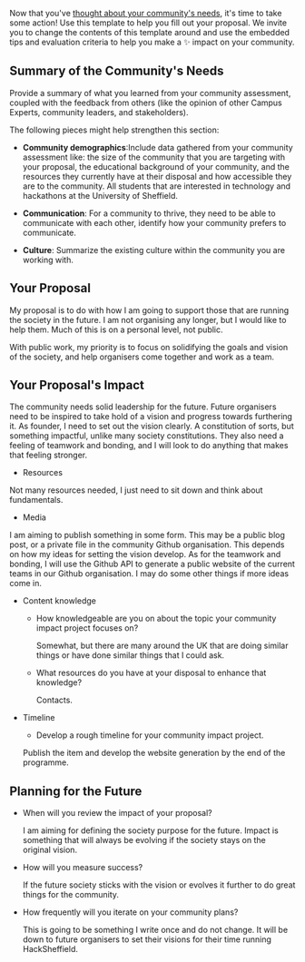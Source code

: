 Now that you've [thought about your community's needs](community-assessment.md), it's time to take some action! Use this template to help you fill out your proposal. We invite you to change the contents of this template around and use the embedded tips and evaluation criteria to help you make a :sparkles: impact on your community.

## Summary of the Community's Needs

Provide a summary of what you learned from your community assessment, coupled with the feedback from others (like the opinion of other Campus Experts, community leaders, and stakeholders). 

The following pieces might help strengthen this section:
- **Community demographics**:Include data gathered from your community assessment like: the size of the community that you are targeting with your proposal, the educational background of your community, and the resources they currently have at their disposal and how accessible they are to the community.
All students that are interested in technology and hackathons at the University of Sheffield.

- **Communication**: For a community to thrive, they need to be able to communicate with each other, identify how your community prefers to communicate.
- **Culture**: Summarize the existing culture within the community you are working with.


## Your Proposal


My proposal is to do with how I am going to support those that are running the society in the future. I am not organising any longer, but I would like to help them. Much of this is on a personal level, not public.

With public work, my priority is to focus on solidifying the goals and vision of the society, and help organisers come together and work as a team.

## Your Proposal's Impact

The community needs solid leadership for the future. Future organisers need to be inspired to take hold of a vision and progress towards furthering it. As founder, I need to set out the vision clearly. A constitution of sorts, but something impactful, unlike many society constitutions.
They also need a feeling of teamwork and bonding, and I will look to do anything that makes that feeling stronger.
- Resources

Not many resources needed, I just need to sit down and think about fundamentals.
- Media

I am aiming to publish something in some form. This may be a public blog post, or a private file in the community Github organisation. This depends on how my ideas for setting the vision develop.
As for the teamwork and bonding, I will use the Github API to generate a public website of the current teams in our Github organisation.
I may do some other things if more ideas come in.
- Content knowledge
  - How knowledgeable are you on about the topic your community impact project focuses on?
  
    Somewhat, but there are many around the UK that are doing similar things or have done similar things that I could ask.
  - What resources do you have at your disposal to enhance that knowledge?
  
    Contacts.
- Timeline
  - Develop a rough timeline for your community impact project.
  
  Publish the item and develop the website generation by the end of the programme.

## Planning for the Future

- When will you review the impact of your proposal?

  I am aiming for defining the society purpose for the future. Impact is something that will always be evolving if the society stays on the original vision.
- How will you measure success?

  If the future society sticks with the vision or evolves it further to do great things for the community.
- How frequently will you iterate on your community plans?

  This is going to be something I write once and do not change. It will be down to future organisers to set their visions for their time running HackSheffield.
